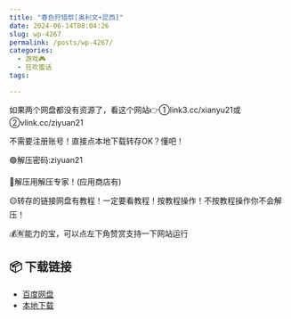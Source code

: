 ```yaml
---
title: "春色狩猎祭[奥利文+昆西]"
date: 2024-06-14T08:04:26
slug: wp-4267
permalink: /posts/wp-4267/
categories:
  - 游戏🎮
  - 狂欢蜜话
tags:

---
```


如果两个网盘都没有资源了，看这个网站👉①link3.cc/xianyu21或②vlink.cc/ziyuan21

不需要注册账号！直接点本地下载转存OK？懂吧！

🟢解压密码:ziyuan21

🔵解压用解压专家！(应用商店有)

🟡转存的链接网盘有教程！一定要看教程！按教程操作！不按教程操作你不会解压！

💰🈶能力的宝，可以点左下角赞赏支持一下网站运行

## 📦 下载链接
- [百度网盘](https://blziyuan21.com/pay-download/4267?key=9d31b2fb42&down_id=0)
- [本地下载](https://blziyuan21.com/pay-download/4267?key=9d31b2fb42&down_id=1)

